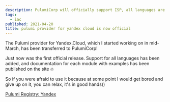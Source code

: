 ```yaml
---
description: PulumiCorp will officially support ISP, all languages are now available, not just TS.
tags:
  - iac
published: 2021-04-20
title: pulumi provider for yandex cloud is now official
---
```


The Pulumi provider for Yandex.Cloud, which I started working on in mid-March, has been transferred to PulumiCorp!

Just now was the first official release. Support for all languages has been added, and documentation for each module with examples has been published on the site 🔥

So if you were afraid to use it because at some point I would get bored and give up on it, you can relax, it's in good hands))

[Pulumi Registry: Yandex](https://www.pulumi.com/docs/reference/pkg/yandex/)